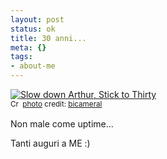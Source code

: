 ```yaml
--- 
layout: post
status: ok
title: 30 anni...
meta: {}
tags: 
- about-me
---
```

<a href="http://www.flickr.com/photos/12631703@N00/1080905220/" title="Slow down Arthur, Stick to Thirty" target="_blank"><img src="http://farm2.static.flickr.com/1039/1080905220_380a561f6a.jpg" alt="Slow down Arthur, Stick to Thirty" border="0" /></a>  
<small><a href="http://creativecommons.org/licenses/by-nc-nd/2.0/" title="Attribution-NonCommercial-NoDerivs License" target="_blank"><img src="http://www.lastknight.com/wp-content/plugins/photo-dropper/images/cc.png" alt="Creative Commons License" border="0" width="16" height="16" align="absmiddle" /></a> <a href="http://www.photodropper.com/photos/" target="_blank">photo</a> credit: <a href="http://www.flickr.com/photos/12631703@N00/1080905220/" title="bicameral" target="_blank">bicameral</a></small>  
  
Non male come uptime...  
  
Tanti auguri a ME :) 
